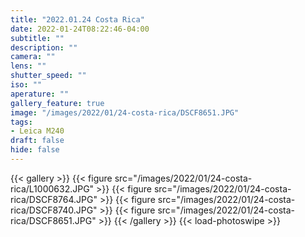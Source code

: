 ```yaml
---
title: "2022.01.24 Costa Rica"
date: 2022-01-24T08:22:46-04:00
subtitle: ""
description: ""
camera: ""
lens: ""
shutter_speed: ""
iso: ""
aperature: ""
gallery_feature: true
image: "/images/2022/01/24-costa-rica/DSCF8651.JPG"
tags:
- Leica M240
draft: false
hide: false
---
```


{{< gallery >}}
  {{< figure src="/images/2022/01/24-costa-rica/L1000632.JPG" >}}
  {{< figure src="/images/2022/01/24-costa-rica/DSCF8764.JPG" >}}
  {{< figure src="/images/2022/01/24-costa-rica/DSCF8740.JPG" >}}
  {{< figure src="/images/2022/01/24-costa-rica/DSCF8651.JPG" >}}
{{< /gallery >}}
{{< load-photoswipe >}}
